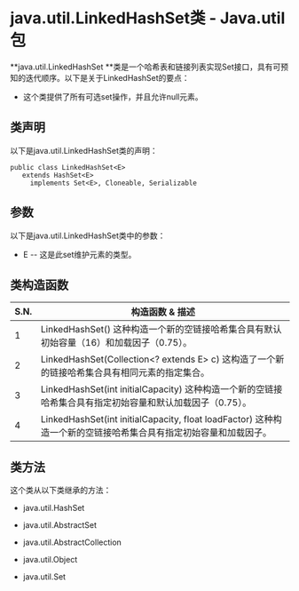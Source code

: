 # java.util.LinkedHashSet类 - Java.util包

**java.util.LinkedHashSet **类是一个哈希表和链接列表实现Set接口，具有可预知的迭代顺序。以下是关于LinkedHashSet的要点：

*   这个类提供了所有可选set操作，并且允许null元素。

## 类声明

以下是java.util.LinkedHashSet类的声明：

```
public class LinkedHashSet<E>
   extends HashSet<E>
     implements Set<E>, Cloneable, Serializable
```

## 参数

以下是java.util.LinkedHashSet类中的参数：

*   E -- 这是此set维护元素的类型。

## 类构造函数

| S.N. | 构造函数 & 描述 |
| --- | --- |
| 1 | LinkedHashSet() 这种构造一个新的空链接哈希集合具有默认初始容量（16）和加载因子（0.75）。 |
| 2 | LinkedHashSet(Collection&lt;? extends E&gt; c) 这构造了一个新的链接哈希集合具有相同元素的指定集合。 |
| 3 | LinkedHashSet(int initialCapacity) 这种构造一个新的空链接哈希集合具有指定初始容量和默认加载因子（0.75）。 |
| 4 | LinkedHashSet(int initialCapacity, float loadFactor) 这种构造一个新的空链接哈希集合具有指定初始容量和加载因子。 |

## 类方法

这个类从以下类继承的方法：

*   java.util.HashSet

*   java.util.AbstractSet

*   java.util.AbstractCollection

*   java.util.Object

*   java.util.Set

